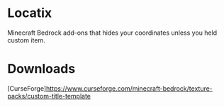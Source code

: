 # Locatix
Minecraft Bedrock add-ons that hides your coordinates unless you held custom item.

# Downloads
[CurseForge]https://www.curseforge.com/minecraft-bedrock/texture-packs/custom-title-template
